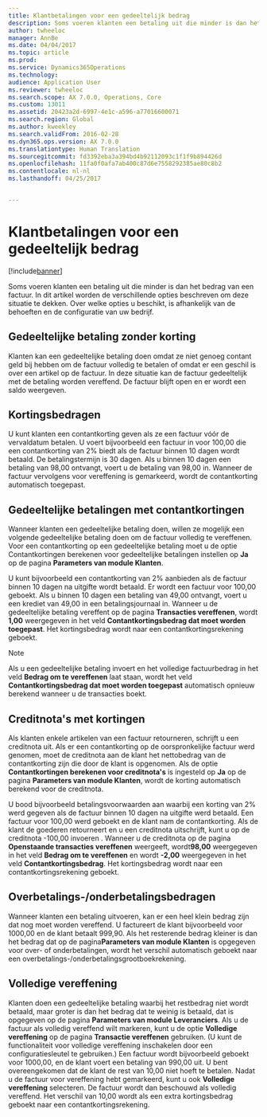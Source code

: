 ```yaml
---
title: Klantbetalingen voor een gedeeltelijk bedrag
description: Soms voeren klanten een betaling uit die minder is dan het bedrag van een factuur. In dit artikel worden de verschillende opties beschreven om deze situatie te dekken. Over welke opties u beschikt, is afhankelijk van de behoeften en de configuratie van uw bedrijf.
author: twheeloc
manager: AnnBe
ms.date: 04/04/2017
ms.topic: article
ms.prod: 
ms.service: Dynamics365Operations
ms.technology: 
audience: Application User
ms.reviewer: twheeloc
ms.search.scope: AX 7.0.0, Operations, Core
ms.custom: 13011
ms.assetid: 20423a2d-6997-4e1c-a596-a77016600071
ms.search.region: Global
ms.author: kweekley
ms.search.validFrom: 2016-02-28
ms.dyn365.ops.version: AX 7.0.0
ms.translationtype: Human Translation
ms.sourcegitcommit: fd3392eba3a394bd4b92112093c1f1f9b894426d
ms.openlocfilehash: 11fa0f0afa7ab400c87d6e7558292385ae80c8b2
ms.contentlocale: nl-nl
ms.lasthandoff: 04/25/2017


---
```


# <a name="customer-payments-for-a-partial-amount"></a>Klantbetalingen voor een gedeeltelijk bedrag

[!include[banner](../includes/banner.md)]


Soms voeren klanten een betaling uit die minder is dan het bedrag van een factuur. In dit artikel worden de verschillende opties beschreven om deze situatie te dekken. Over welke opties u beschikt, is afhankelijk van de behoeften en de configuratie van uw bedrijf.

<a name="partial-payment-with-no-discount"></a>Gedeeltelijke betaling zonder korting
--------------------------------

Klanten kan een gedeeltelijke betaling doen omdat ze niet genoeg contant geld bij hebben om de factuur volledig te betalen of omdat er een geschil is over een artikel op de factuur. In deze situatie kan de factuur gedeeltelijk met de betaling worden vereffend. De factuur blijft open en er wordt een saldo weergeven.

## <a name="discount-amounts"></a>Kortingsbedragen
U kunt klanten een contantkorting geven als ze een factuur vóór de vervaldatum betalen. U voert bijvoorbeeld een factuur in voor 100,00 die een contantkorting van 2% biedt als de factuur binnen 10 dagen wordt betaald. De betalingstermijn is 30 dagen. Als u binnen 10 dagen een betaling van 98,00 ontvangt, voert u de betaling van 98,00 in. Wanneer de factuur vervolgens voor vereffening is gemarkeerd, wordt de contantkorting automatisch toegepast.

## <a name="partial-payments-with-cash-discounts"></a>Gedeeltelijke betalingen met contantkortingen
Wanneer klanten een gedeeltelijke betaling doen, willen ze mogelijk een volgende gedeeltelijke betaling doen om de factuur volledig te vereffenen. Voor een contantkorting op een gedeeltelijke betaling moet u de optie Contantkortingen berekenen voor gedeeltelijke betalingen instellen op **Ja** op de pagina **Parameters van module Klanten**. 

U kunt bijvoorbeeld een contantkorting van 2% aanbieden als de factuur binnen 10 dagen na uitgifte wordt betaald. Er wordt een factuur voor 100,00 geboekt. Als u binnen 10 dagen een betaling van 49,00 ontvangt, voert u een krediet van 49,00 in een betalingsjournaal in. Wanneer u de gedeeltelijke betaling vereffent op de pagina **Transacties vereffenen**, wordt **1,00** weergegeven in het veld **Contantkortingsbedrag dat moet worden toegepast**. Het kortingsbedrag wordt naar een contantkortingsrekening geboekt. 

> [!NOTE] 
> Als u een gedeeltelijke betaling invoert en het volledige factuurbedrag in het veld **Bedrag om te vereffenen** laat staan, wordt het veld **Contantkortingsbedrag dat moet worden toegepast** automatisch opnieuw berekend wanneer u de transacties boekt.

## <a name="credit-notes-with-discounts"></a>Creditnota's met kortingen
Als klanten enkele artikelen van een factuur retourneren, schrijft u een creditnota uit. Als er een contantkorting op de oorspronkelijke factuur werd genomen, moet de creditnota aan de klant het nettobedrag van de contantkorting zijn die door de klant is opgenomen. Als de optie **Contantkortingen berekenen voor creditnota's** is ingesteld op **Ja** op de pagina **Parameters van module Klanten**, wordt de korting automatisch berekend voor de creditnota. 

U bood bijvoorbeeld betalingsvoorwaarden aan waarbij een korting van 2% werd gegeven als de factuur binnen 10 dagen na uitgifte werd betaald. Een factuur voor 100,00 werd geboekt en de klant nam de contantkorting. Als de klant de goederen retourneert en u een creditnota uitschrijft, kunt u op de creditnota -100,00 invoeren . Wanneer u de creditnota op de pagina **Openstaande transacties vereffenen** weergeeft, wordt**98,00** weergegeven in het veld **Bedrag om te vereffenen** en wordt **-2,00** weergegeven in het veld **Contantkortingsbedrag**. Het kortingsbedrag wordt naar een contantkortingsrekening geboekt.

## <a name="overpaymentunderpayment-amounts"></a>Overbetalings-/onderbetalingsbedragen
Wanneer klanten een betaling uitvoeren, kan er een heel klein bedrag zijn dat nog moet worden vereffend. U factureert de klant bijvoorbeeld voor 1000,00 en de klant betaalt 999,90. Als het resterende bedrag kleiner is dan het bedrag dat op de pagina**Parameters van module Klanten** is opgegeven voor over- of onderbetalingen, wordt het verschil automatisch geboekt naar een overbetalings-/onderbetalingsgrootboekrekening.

## <a name="full-settlement"></a>Volledige vereffening
Klanten doen een gedeeltelijke betaling waarbij het restbedrag niet wordt betaald, maar groter is dan het bedrag dat te weinig is betaald, dat is opgegeven op de pagina **Parameters van module Leveranciers**. Als u de factuur als volledig vereffend wilt markeren, kunt u de optie **Volledige vereffening** op de pagina **Transactie vereffenen** gebruiken. (U kunt de functionaliteit voor volledige vereffening inschakelen door een configuratiesleutel te gebruiken.) Een factuur wordt bijvoorbeeld geboekt voor 1000,00, en de klant voert een betaling van 990,00 uit. U bent overeengekomen dat de klant de rest van 10,00 niet hoeft te betalen. Nadat u de factuur voor vereffening hebt gemarkeerd, kunt u ook **Volledige vereffening** selecteren. De factuur wordt dan beschouwd als volledig vereffend. Het verschil van 10,00 wordt als een extra kortingsbedrag geboekt naar een contantkortingsrekening.





